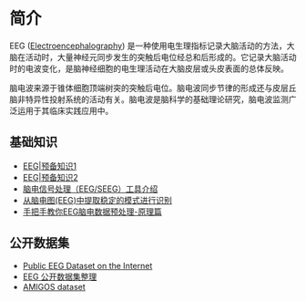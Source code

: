 # 简介

EEG ([Electroencephalography](https://en.wikipedia.org/wiki/Electroencephalography)) 是一种使用电生理指标记录大脑活动的方法，大脑在活动时，大量神经元同步发生的突触后电位经总和后形成的。它记录大脑活动时的电波变化，是脑神经细胞的电生理活动在大脑皮层或头皮表面的总体反映。

脑电波来源于锥体细胞顶端树突的突触后电位。脑电波同步节律的形成还与皮层丘脑非特异性投射系统的活动有关。脑电波是脑科学的基础理论研究，脑电波监测广泛运用于其临床实践应用中。

## 基础知识

* [EEG|预备知识1](https://zhuanlan.zhihu.com/p/424606482)
* [EEG|预备知识2](https://zhuanlan.zhihu.com/p/438002461)
* [脑电信号处理（EEG/SEEG）工具介绍](https://blog.csdn.net/TONIYH/article/details/102860391)
* [从脑电图(EEG)中提取稳定的模式进行识别](https://cloud.tencent.com/developer/article/2074504)
* [手把手教你EEG脑电数据预处理-原理篇](https://mp.weixin.qq.com/s?__biz=Mzg4MzYzNDgwMQ==&mid=2247508330&idx=1&sn=8b8b0fe45c50e8b4c255a23e435237f9&source=41#wechat_redirect)

## 公开数据集

* [Public EEG Dataset on the Internet](https://github.com/hubandad/EEGDataset-on-The-Internet)
* [EEG 公开数据集整理](https://baijiahao.baidu.com/s?id=1725333051729280477)
* [AMIGOS dataset](https://www.eecs.qmul.ac.uk/mmv/datasets/amigos/)
